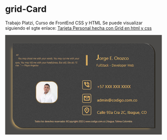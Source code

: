 # grid-Card
Trabajo Platzi, Curso de FrontEnd CSS y HTML
Se puede visualizar siguiendo el sgte enlace: [Tarjeta Personal hecha con Grid en html y css](https://jorozcocardenas.github.io/grid-Card/card.html)

<img src="./img/tarjeta.png" Alt="Tarjeta hecha con Grid">
